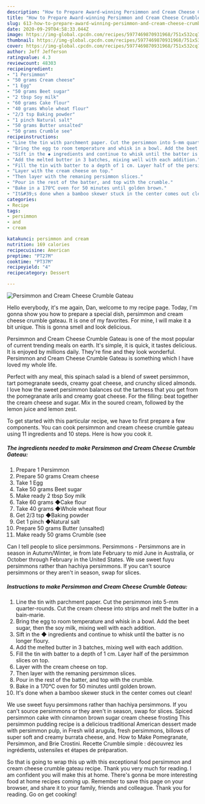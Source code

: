 ```yaml
---
description: "How to Prepare Award-winning Persimmon and Cream Cheese Crumble Gateau"
title: "How to Prepare Award-winning Persimmon and Cream Cheese Crumble Gateau"
slug: 613-how-to-prepare-award-winning-persimmon-and-cream-cheese-crumble-gateau
date: 2020-09-29T04:58:33.044Z
image: https://img-global.cpcdn.com/recipes/5977469870931968/751x532cq70/persimmon-and-cream-cheese-crumble-gateau-recipe-main-photo.jpg
thumbnail: https://img-global.cpcdn.com/recipes/5977469870931968/751x532cq70/persimmon-and-cream-cheese-crumble-gateau-recipe-main-photo.jpg
cover: https://img-global.cpcdn.com/recipes/5977469870931968/751x532cq70/persimmon-and-cream-cheese-crumble-gateau-recipe-main-photo.jpg
author: Jeff Jefferson
ratingvalue: 4.3
reviewcount: 48303
recipeingredient:
- "1 Persimmon"
- "50 grams Cream cheese"
- "1 Egg"
- "50 grams Beet sugar"
- "2 tbsp Soy milk"
- "60 grams Cake flour"
- "40 grams Whole wheat flour"
- "2/3 tsp Baking powder"
- "1 pinch Natural salt"
- "50 grams Butter unsalted"
- "50 grams Crumble see"
recipeinstructions:
- "Line the tin with parchment paper. Cut the persimmon into 5-mm quarter-rounds. Cut the cream cheese into strips and melt the butter in a bain-marie."
- "Bring the egg to room temperature and whisk in a bowl. Add the beet sugar, then the soy milk, mixing well with each addition."
- "Sift in the ◆ ingredients and continue to whisk until the batter is no longer floury."
- "Add the melted butter in 3 batches, mixing well with each addition."
- "Fill the tin with batter to a depth of 1 cm. Layer half of the persimmon slices on top."
- "Layer with the cream cheese on top."
- "Then layer with the remaning persimmon slices."
- "Pour in the rest of the batter, and top with the crumble."
- "Bake in a 170℃ oven for 50 minutes until golden brown."
- "It&#39;s done when a bamboo skewer stuck in the center comes out clean!"
categories:
- Recipe
tags:
- persimmon
- and
- cream

katakunci: persimmon and cream 
nutrition: 169 calories
recipecuisine: American
preptime: "PT27M"
cooktime: "PT37M"
recipeyield: "4"
recipecategory: Dessert

---
```



![Persimmon and Cream Cheese Crumble Gateau](https://img-global.cpcdn.com/recipes/5977469870931968/751x532cq70/persimmon-and-cream-cheese-crumble-gateau-recipe-main-photo.jpg)

Hello everybody, it's me again, Dan, welcome to my recipe page. Today, I'm gonna show you how to prepare a special dish, persimmon and cream cheese crumble gateau. It is one of my favorites. For mine, I will make it a bit unique. This is gonna smell and look delicious.

Persimmon and Cream Cheese Crumble Gateau is one of the most popular of current trending meals on earth. It's simple, it is quick, it tastes delicious. It is enjoyed by millions daily. They're fine and they look wonderful. Persimmon and Cream Cheese Crumble Gateau is something which I have loved my whole life.

Perfect with any meal, this spinach salad is a blend of sweet persimmon, tart pomegranate seeds, creamy goat cheese, and crunchy sliced almonds. I love how the sweet persimmon balances out the tartness that you get from the pomegranate arils and creamy goat cheese. For the filling: beat together the cream cheese and sugar. Mix in the soured cream, followed by the lemon juice and lemon zest.


To get started with this particular recipe, we have to first prepare a few components. You can cook persimmon and cream cheese crumble gateau using 11 ingredients and 10 steps. Here is how you cook it.

<!--inarticleads1-->

##### The ingredients needed to make Persimmon and Cream Cheese Crumble Gateau:

1. Prepare 1 Persimmon
1. Prepare 50 grams Cream cheese
1. Take 1 Egg
1. Take 50 grams Beet sugar
1. Make ready 2 tbsp Soy milk
1. Take 60 grams ◆Cake flour
1. Take 40 grams ◆Whole wheat flour
1. Get 2/3 tsp ◆Baking powder
1. Get 1 pinch ◆Natural salt
1. Prepare 50 grams Butter (unsalted)
1. Make ready 50 grams Crumble (see


Can I tell people to slice persimmons. Persimmons - Persimmons are in season in Autumn/Winter, ie from late February to mid June in Australia, or October through February in the United States. We use sweet fuyu persimmons rather than hachiya persimmons. If you can&#39;t source persimmons or they aren&#39;t in season, swap for slices. 

<!--inarticleads2-->

##### Instructions to make Persimmon and Cream Cheese Crumble Gateau:

1. Line the tin with parchment paper. Cut the persimmon into 5-mm quarter-rounds. Cut the cream cheese into strips and melt the butter in a bain-marie.
1. Bring the egg to room temperature and whisk in a bowl. Add the beet sugar, then the soy milk, mixing well with each addition.
1. Sift in the ◆ ingredients and continue to whisk until the batter is no longer floury.
1. Add the melted butter in 3 batches, mixing well with each addition.
1. Fill the tin with batter to a depth of 1 cm. Layer half of the persimmon slices on top.
1. Layer with the cream cheese on top.
1. Then layer with the remaning persimmon slices.
1. Pour in the rest of the batter, and top with the crumble.
1. Bake in a 170℃ oven for 50 minutes until golden brown.
1. It&#39;s done when a bamboo skewer stuck in the center comes out clean!


We use sweet fuyu persimmons rather than hachiya persimmons. If you can&#39;t source persimmons or they aren&#39;t in season, swap for slices. Spiced persimmon cake with cinnamon brown sugar cream cheese frosting This persimmon pudding recipe is a delicious traditional American dessert made with persimmon pulp, in Fresh wild arugula, fresh persimmons, billows of super soft and creamy burrata cheese, and. How to Make Pomegranate, Persimmon, and Brie Crostini. Recette Crumble simple : découvrez les ingrédients, ustensiles et étapes de préparation. 

So that is going to wrap this up with this exceptional food persimmon and cream cheese crumble gateau recipe. Thank you very much for reading. I am confident you will make this at home. There's gonna be more interesting food at home recipes coming up. Remember to save this page on your browser, and share it to your family, friends and colleague. Thank you for reading. Go on get cooking!
